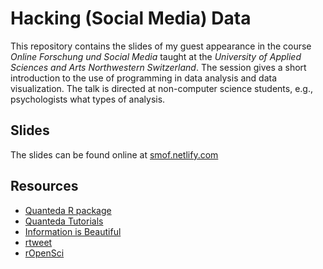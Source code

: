 # Hacking (Social Media) Data

This repository contains the slides of my guest appearance in the course *Online Forschung und Social Media* taught at the *University of Applied Sciences and Arts Northwestern Switzerland*. The session gives a short introduction to the use of programming in data analysis and data visualization. The talk is directed at non-computer science students, e.g., psychologists what types of analysis. 

## Slides

The slides can be found online at [smof.netlify.com](https://smof.netlify.com)

## Resources

- [Quanteda R package](https://quanteda.io/)
- [Quanteda Tutorials](https://tutorials.quanteda.io/)
- [Information is Beautiful](https://informationisbeautiful.net/)
- [rtweet](https://rtweet.info/)
- [rOpenSci](https://ropensci.org/)

